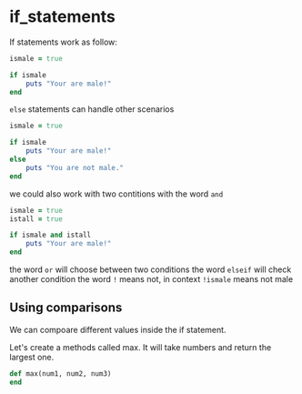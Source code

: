 # if_statements

If statements work as follow:

```ruby
ismale = true

if ismale
    puts "Your are male!"
end
```

`else` statements can handle other scenarios

```ruby
ismale = true

if ismale
    puts "Your are male!"
else
    puts "You are not male."
end
```

we could also work with two contitions with the word `and`

```ruby
ismale = true
istall = true

if ismale and istall
    puts "Your are male!"
end
```

the word `or` will choose between two conditions
the word `elseif` will check another condition
the word `!` means not, in context `!ismale` means not male

## Using comparisons

We can compoare different values inside the if statement.

Let's create a methods called max. It will take numbers and return the largest one.

```ruby
def max(num1, num2, num3)
end
```
